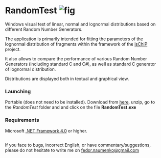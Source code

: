 # RandomTest ![fig](RandomTest_solution/RandomTest/RandomTest.ico)
Windows visual test of linear, normal and lognormal distributions based on different Random Number Generators.

The application is primarily intended for fitting the parameters of the lognormal distribution of fragments 
within the framework of the [isChIP](https://github.com/fnaumenko/isChIP) project.

It also allows to compare the performance of various Random Number Generators (including standard C and C#), 
as well as standard C generator of lognormal distribution.

Distributions are displayed both in textual and graphical view.

### Launching
Portable (does not need to be installed). 
Download from [here](https://github.com/fnaumenko/RandomTest-Win/releases/download/1.0.0/RandomTest-Windows-x64.zip), 
unzip, go to the *RandomTest* folder and and click on the file **RandomTest.exe**

### Requirements
Microsoft [.NET Framework 4.0](https://www.microsoft.com/en-us/download/details.aspx?id=17718) or higher.

##
If you face to bugs, incorrect English, or have commentary/suggestions, please do not hesitate to write me on fedor.naumenko@gmail.com
